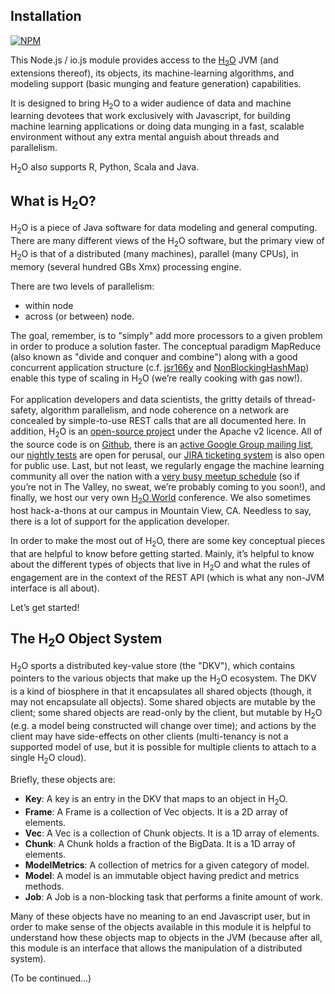 ## Installation

[![NPM](https://nodei.co/npm/h2o.js.png?compact=true)](https://npmjs.org/package/h2o.js)

This Node.js / io.js module provides access to the [H<sub>2</sub>O](http://h2o.ai) JVM (and extensions thereof), its objects, its machine-learning algorithms, and modeling support (basic munging and feature generation) capabilities.

It is designed to bring H<sub>2</sub>O to a wider audience of data and machine learning devotees that work exclusively with Javascript, for building machine learning applications or doing data munging in a fast, scalable environment without any extra mental anguish about threads and parallelism.

H<sub>2</sub>O also supports R, Python, Scala and Java.

## What is H<sub>2</sub>O?

H<sub>2</sub>O is a piece of Java software for data modeling and general computing. There are many different views of the H<sub>2</sub>O software, but the primary view of H<sub>2</sub>O is that of a distributed (many machines), parallel (many CPUs), in memory (several hundred GBs Xmx) processing engine.

There are two levels of parallelism:

- within node
- across (or between) node.

The goal, remember, is to "simply" add more processors to a given problem in order to produce a solution faster. The conceptual paradigm MapReduce (also known as "divide and conquer and combine") along with a good concurrent application structure (c.f. [jsr166y](http://gee.cs.oswego.edu/dl/jsr166/dist/jsr166ydocs/) and [NonBlockingHashMap](http://www.cs.rice.edu/~javaplt/javadoc/concjunit4.7/org/cliffc/high_scale_lib/NonBlockingHashMap.html)) enable this type of scaling in H<sub>2</sub>O (we’re really cooking with gas now!).

For application developers and data scientists, the gritty details of thread-safety, algorithm parallelism, and node coherence on a network are concealed by simple-to-use REST calls that are all documented here. In addition, H<sub>2</sub>O is an [open-source project](https://github.com/h2oai/h2o-dev) under the Apache v2 licence. All of the source code is on [Github](https://github.com/h2oai/), there is an [active Google Group mailing list](https://groups.google.com/d/forum/h2ostream), our [nightly tests](http://test.h2o.ai/) are open for perusal, our [JIRA ticketing system](https://0xdata.atlassian.net/secure/Dashboard.jspa) is also open for public use. Last, but not least, we regularly engage the machine learning community all over the nation with a [very busy meetup schedule](http://h2o.ai/events/) (so if you’re not in The Valley, no sweat, we’re probably coming to you soon!), and finally, we host our very own [H<sub>2</sub>O World](http://h2o.ai/h2o-world/) conference. We also sometimes host hack-a-thons at our campus in Mountain View, CA. Needless to say, there is a lot of support for the application developer.

In order to make the most out of H<sub>2</sub>O, there are some key conceptual pieces that are helpful to know before getting started. Mainly, it’s helpful to know about the different types of objects that live in H<sub>2</sub>O and what the rules of engagement are in the context of the REST API (which is what any non-JVM interface is all about).

Let’s get started!

## The H<sub>2</sub>O Object System

H<sub>2</sub>O sports a distributed key-value store (the "DKV"), which contains pointers to the various objects that make up the H<sub>2</sub>O ecosystem. The DKV is a kind of biosphere in that it encapsulates all shared objects (though, it may not encapsulate all objects). Some shared objects are mutable by the client; some shared objects are read-only by the client, but mutable by H<sub>2</sub>O (e.g. a model being constructed will change over time); and actions by the client may have side-effects on other clients (multi-tenancy is not a supported model of use, but it is possible for multiple clients to attach to a single H<sub>2</sub>O cloud).

Briefly, these objects are:

- **Key**: A key is an entry in the DKV that maps to an object in H<sub>2</sub>O.
- **Frame**: A Frame is a collection of Vec objects. It is a 2D array of elements.
- **Vec**: A Vec is a collection of Chunk objects. It is a 1D array of elements.
- **Chunk**: A Chunk holds a fraction of the BigData. It is a 1D array of elements.
- **ModelMetrics**: A collection of metrics for a given category of model.
- **Model**: A model is an immutable object having predict and metrics methods.
- **Job**: A Job is a non-blocking task that performs a finite amount of work.

Many of these objects have no meaning to an end Javascript user, but in order to make sense of the objects available in this module it is helpful to understand how these objects map to objects in the JVM (because after all, this module is an interface that allows the manipulation of a distributed system).

(To be continued...)

